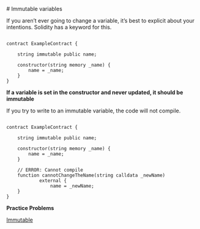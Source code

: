 # Immutable variables

If you aren’t ever going to change a variable, it’s best to explicit about your intentions. Solidity has a keyword for this.

```solidity

contract ExampleContract {

    string immutable public name;

    constructor(string memory _name) {
        name = _name;
    }
}
```

**If a variable is set in the constructor and never updated, it should be immutable**

If you try to write to an immutable variable, the code will not compile.

```solidity

contract ExampleContract {

    string immutable public name;

    constructor(string memory _name) {
        name = _name;
    }

    // ERROR: Cannot compile
    function cannotChangeTheName(string calldata _newName) 
            external {
                name = _newName;
    }
}
```

**Practice Problems**

[Immutable](https://github.com/RareSkills/Solidity-Exercises/tree/main/Immutable)
